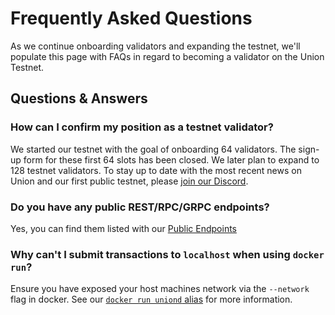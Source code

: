 # Frequently Asked Questions

As we continue onboarding validators and expanding the testnet, we'll populate this page with FAQs in regard to becoming a validator on the Union Testnet.

## Questions & Answers

### How can I confirm my position as a testnet validator?

We started our testnet with the goal of onboarding 64 validators. The sign-up form for these first 64 slots has been closed. We later plan to expand to 128 testnet validators. To stay up to date with the most recent news on Union and our first public testnet, please [join our Discord](https://discord.gg/union-build).

### Do you have any public REST/RPC/GRPC endpoints?

Yes, you can find them listed with our [Public Endpoints](./public_endpoints)

### Why can't I submit transactions to `localhost` when using `docker run`?

Ensure you have exposed your host machines network via the `--network` flag in docker. See our [`docker run uniond` alias](./obtaining_uniond#issuing-sub-commands-to-uniond) for more information.

